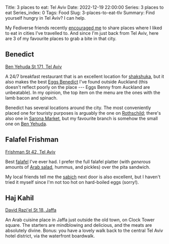 Title: 3 places to eat: Tel Aviv
Date: 2022-12-19 22:00:00
Series: 3 places to eat
Series_index: 0
Tags: Food
Slug: 3-places-to-eat-tlv
Summary: Find yourself hungry in Tel Aviv? I can help.

My Fediverse friends recently [encouraged
me](https://mastodon.social/@xahteiwi/109530424824273292) to share
places where I liked to eat in cities I've travelled to. And since I'm
just back from Tel Aviv, here are 3 of my favourite places to grab a
bite in that city.

## Benedict

[Ben Yehuda St 171, Tel Aviv](https://goo.gl/maps/murjHLsfmCx6xMz69)

A 24/7 breakfast restaurant that is an excellent location for
[shakshuka](https://en.wikipedia.org/wiki/Shakshouka), but it also
makes the best [Eggs
Benedict](https://en.wikipedia.org/wiki/Eggs_Benedict) I've found
outside Auckland (this doesn't reflect poorly on the place --- Eggs
Benny from Auckland are unbeatable). In my opinion, the top item on
the menu are the ones with the lamb bacon and spinach.

Benedict has several locations around the city. The most conveniently
placed one for touristy purposes is arguably the one on
[Rothschild](https://en.wikipedia.org/wiki/Rothschild_Boulevard);
there's also one in [Sarona
Market](https://en.wikipedia.org/wiki/Sarona_Market), but my favourite
branch is somehow the small one on [Ben
Yehuda](https://en.wikipedia.org/wiki/Ben_Yehuda_Street_(Tel_Aviv)).


## Falafel Frishman

[Frishman St 42, Tel Aviv](https://goo.gl/maps/s7NyMFrW549b2pZq5)

Best [falafel](https://en.wikipedia.org/wiki/Falafel) I've ever had. I
prefer the full falafel platter (with *generous* amounts of [Arab
salad](https://en.wikipedia.org/wiki/Arab_salad), hummus, and pickles)
over the pita sandwich.

My local friends tell me the
[sabich](https://en.wikipedia.org/wiki/Sabich) next door is also
excellent, but I haven't tried it myself since I'm not too hot on
hard-boiled eggs (sorry!).


## Haj Kahil

[David Razi'el St 18, Jaffa](https://goo.gl/maps/MSNwU9fZduvshJsQA)

An Arab cuisine place in Jaffa just outside the old town, on Clock
Tower square. The starters are mindblowing and delicious, and the
meats are absolutely divine. Bonus: you have a lovely walk back to the
central Tel Aviv hotel district, via the waterfront boardwalk.
